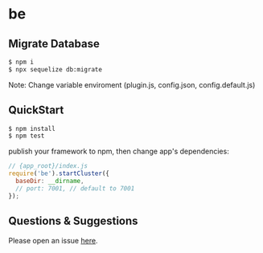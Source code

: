# be

## Migrate Database

```bash
$ npm i
$ npx sequelize db:migrate
```
Note: Change variable enviroment (plugin.js, config.json, config.default.js)


## QuickStart

```bash
$ npm install
$ npm test
```

publish your framework to npm, then change app's dependencies:

```js
// {app_root}/index.js
require('be').startCluster({
  baseDir: __dirname,
  // port: 7001, // default to 7001
});

```

## Questions & Suggestions

Please open an issue [here](https://github.com/eggjs/egg/issues).

